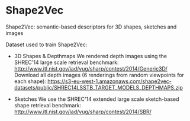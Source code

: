# Shape2Vec
Shape2Vec: semantic-based descriptors for 3D shapes, sketches and images

Dataset used to train Shape2Vec:

* 3D Shapes & Depthmaps
We rendered depth images using the SHREC'14 large scale retrieval benchmark: http://www.itl.nist.gov/iad/vug/sharp/contest/2014/Generic3D/
Download all depth images (6 renderings from random viewpoints for each shape): https://s3-eu-west-1.amazonaws.com/shape2vec-datasets/public/SHREC14LSSTB_TARGET_MODELS_DEPTHMAPS.zip
 
* Sketches
We use the SHREC'14 extended large scale sketch-based shape retrieval benchmark: http://www.itl.nist.gov/iad/vug/sharp/contest/2014/SBR/
